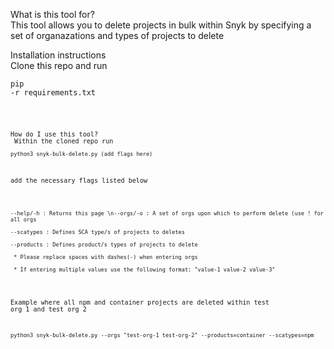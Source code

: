What is this tool for? <br>
This tool allows you to delete projects in bulk within Snyk by specifying a set of organazations and types of projects to delete<br>

Installation instructions<br>
Clone this repo and run <pre><code>pip -r requirements.txt<pre><code><br>

How do I use this tool? <br>
Within the cloned repo run <pre><code>python3 snyk-bulk-delete.py (add flags here)</code></pre><br> add the necessary flags listed below <br>

<pre><code>
--help/-h : Returns this page \n--orgs/-o : A set of orgs upon which to perform delete (use ! for all orgs<br>
--scatypes : Defines SCA type/s of projects to deletes<br>
--products : Defines product/s types of projects to delete<br>
 * Please replace spaces with dashes(-) when entering orgs <br>
 * If entering multiple values use the following format: "value-1 value-2 value-3"
</code></pre>

Example where all npm and container projects are deleted within test org 1 and test org 2<br>
<pre><code>python3 snyk-bulk-delete.py --orgs "test-org-1 test-org-2" --products=container --scatypes=npm
</code></pre>



